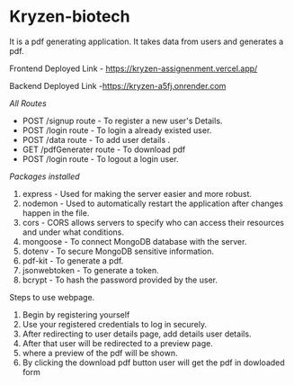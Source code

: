 # Kryzen-biotech
It is a pdf generating application. It takes data from users and generates a pdf.

Frontend Deployed Link - https://kryzen-assignenment.vercel.app/

Backend Deployed Link -https://kryzen-a5fj.onrender.com



*All Routes*

- POST /signup route - To register a new user's Details.
- POST /login route - To login a already existed user.
- POST /data route - To add user details .
- GET /pdfGenerater route - To download pdf
-  POST /login route - To logout a login user.

*Packages installed*

1. express - Used for making the server easier and more robust.
2. nodemon - Used to automatically restart the application after changes happen in the file.
3. cors - CORS allows servers to specify who can access their resources and under what conditions.
4. mongoose - To connect MongoDB database with the server.
5. dotenv - To secure MongoDB sensitive information.
6. pdf-kit - To generate a pdf.
7. jsonwebtoken - To generate a token.
8. bcrypt - To hash the password provided by the user.

Steps to use webpage.
   1. Begin by registering yourself
   2. Use your registered credentials to log in securely.
   3. After redirecting to user details page, add details user details.
   4. After that user will be redirected to a preview page.
   5. where a preview of the pdf will be shown.
   6. By clicking the download pdf button user will get the pdf in dowloaded form
